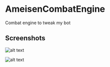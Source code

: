 # AmeisenCombatEngine
Combat engine to tweak my bot

## Screenshots

![alt text](https://github.com/Jnnshschl/AmeisenCombatEngine/blob/master/images/demo_gui_1.PNG?raw=true "Demo GUI")

![alt text](https://github.com/Jnnshschl/AmeisenCombatEngine/blob/master/images/demo_gui_2.PNG?raw=true "Demo GUI")
